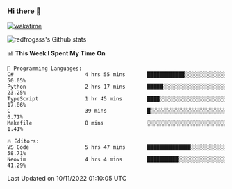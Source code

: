 ### Hi there 👋

[![wakatime](https://wakatime.com/badge/user/2cbd8003-b8b8-4565-92d7-ad9c23ff1846.svg)](https://wakatime.com/@2cbd8003-b8b8-4565-92d7-ad9c23ff1846)

<img src="https://github-readme-stats.vercel.app/api?username=redfrogsss&show_icons=true" alt="redfrogsss's Github stats"></img>

<!--START_SECTION:waka-->
📊 **This Week I Spent My Time On** 

```text
💬 Programming Languages: 
C#                       4 hrs 55 mins       ████████████░░░░░░░░░░░░░   50.05% 
Python                   2 hrs 17 mins       █████░░░░░░░░░░░░░░░░░░░░   23.25% 
TypeScript               1 hr 45 mins        ████░░░░░░░░░░░░░░░░░░░░░   17.86% 
C                        39 mins             █░░░░░░░░░░░░░░░░░░░░░░░░   6.71% 
Makefile                 8 mins              ░░░░░░░░░░░░░░░░░░░░░░░░░   1.41%

🔥 Editors: 
VS Code                  5 hrs 47 mins       ██████████████░░░░░░░░░░░   58.71% 
Neovim                   4 hrs 4 mins        ██████████░░░░░░░░░░░░░░░   41.29%

```


 Last Updated on 10/11/2022 01:10:05 UTC
<!--END_SECTION:waka-->
